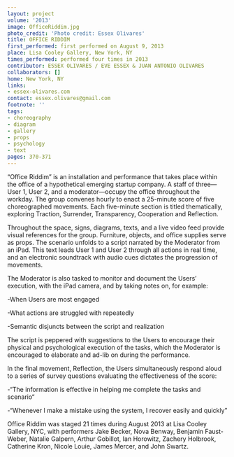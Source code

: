 ```yaml
---
layout: project
volume: '2013'
image: OfficeRiddim.jpg
photo_credit: 'Photo credit: Essex Olivares'
title: OFFICE RIDDIM
first_performed: first performed on August 9, 2013
place: Lisa Cooley Gallery, New York, NY
times_performed: performed four times in 2013
contributor: ESSEX OLIVARES / EVE ESSEX & JUAN ANTONIO OLIVARES
collaborators: []
home: New York, NY
links:
- essex-olivares.com
contact: essex.olivares@gmail.com
footnote: ''
tags:
- choreography
- diagram
- gallery
- props
- psychology
- text
pages: 370-371
---
```


“Office Riddim” is an installation and performance that takes place within the office of a hypothetical emerging startup company. A staff of three—User 1, User 2, and a moderator—occupy the office throughout the workday. The group convenes hourly to enact a 25-minute score of five choreographed movements. Each five-minute section is titled thematically, exploring Traction, Surrender, Transparency, Cooperation and Reflection.

Throughout the space, signs, diagrams, texts, and a live video feed provide visual references for the group. Furniture, objects, and office supplies serve as props. The scenario unfolds to a script narrated by the Moderator from an iPad. This text leads User 1 and User 2 through all actions in real time, and an electronic soundtrack with audio cues dictates the progression of movements.

The Moderator is also tasked to monitor and document the Users’ execution, with the iPad camera, and by taking notes on, for example:

-When Users are most engaged

-What actions are struggled with repeatedly

-Semantic disjuncts between the script and realization

The script is peppered with suggestions to the Users to encourage their physical and psychological execution of the tasks, which the Moderator is encouraged to elaborate and ad-lib on during the performance.

In the final movement, Reflection, the Users simultaneously respond aloud to a series of survey questions evaluating the effectiveness of the score:

-“The information is effective in helping me complete the tasks and scenario“

-“Whenever I make a mistake using the system, I recover easily and quickly”

Office Riddim was staged 21 times during August 2013 at Lisa Cooley Gallery, NYC, with performers Jake Becker, Nova Benway, Benjamin Faust-Weber, Natalie Galpern, Arthur Gobillot, Ian Horowitz, Zachery Holbrook, Catherine Kron, Nicole Louie, James Mercer, and John Swartz.
